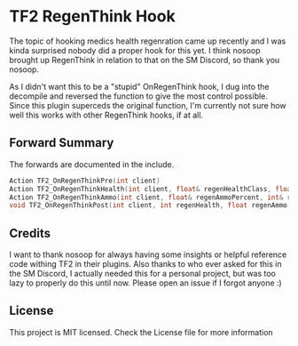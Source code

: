 # TF2 RegenThink Hook

The topic of hooking medics health regenration came up recently and I was kinda surprised nobody did a proper hook for this yet.
I think nosoop brought up RegenThink in relation to that on the SM Discord, so thank you nosoop.

As I didn't want this to be a "stupid" OnRegenThink hook, I dug into the decompile and reversed the function to give the most control possible.
Since this plugin superceds the original function, I'm currently not sure how well this works with other RegenThink hooks, if at all.

## Forward Summary

The forwards are documented in the include.

```c
Action TF2_OnRegenThinkPre(int client)
Action TF2_OnRegenThinkHealth(int client, float& regenHealthClass, float& regenHealthAttribs)
Action TF2_OnRegenThinkAmmo(int client, float& regenAmmoPercent, int& regenMetal)
void TF2_OnRegenThinkPost(int client, int regenHealth, float regenAmmo, int regenMetal)
```

## Credits

I want to thank nosoop for always having some insights or helpful reference code withing TF2 in their plugins.
Also thanks to who ever asked for this in the SM Discord, I actually needed this for a personal project, but was too lazy to properly do this until now.
Please open an issue if I forgot anyone :)

## License

This project is MIT licensed. Check the License file for more information